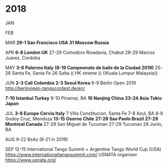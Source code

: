 2018
====

JAN


FEB


MAR
  **29-1 San Francisco USA**
  **31 Moscow Russia**

APR
  **6-8 London UK**
  27-29 Comodoro Rivadavia, Chabut
  28-29 Marcos Juarez, Cordoba

MAY
  **3-6 Palermo Italy**
  __(8-19 Campeonato de baile de la Ciudad 2019)__
  25-26 Santa Fe, Santa Fe
  26 Salta
  (( HK xtreme ))
  ((Kuala Lumpur Malaysia))

JUN
  **2-3 Cali Colombia**
  **2-3 Seoul Korea**
                          6-9 Berlin Open 2019 http://berlinopen-tangocontest.de/en/

  **7-10 Istanbul Turkey**
  9-10 Pinamar, BA
  **16 Nanjing China**
  **23-24 Asia Tokio Japan**

JUL
  **3-8 Europe Cervia Italy**
  7 Villa Constitucion, Santa Fe
  7-8 Azul, BA
  8-9 Godoy Cruz, Mendoza
  **13-15 Osorno Chile**
  **27-28 Sao Paolo Brazil**
  **27-29 Montreal Canada**
  27-29 San Miguel de Tucuman
  27-29 Tucuman
  28 Junin, BA

AUG
   9-22 BsAs (8-21 in 2019)


SEP
                        12-15 International Tango Summit +
                        Argentine Tango World Cup (USA)
                        https://www.internationaltangosummit.com/
                        USNATA organiser
                        https://www.usnata.org/